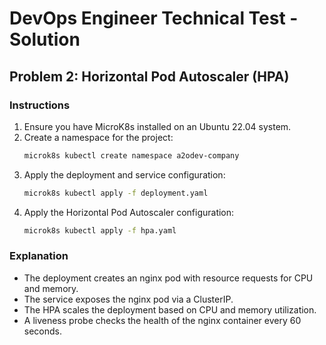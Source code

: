 # DevOps Engineer Technical Test - Solution

## Problem 2: Horizontal Pod Autoscaler (HPA)

### Instructions

1. Ensure you have MicroK8s installed on an Ubuntu 22.04 system.
2. Create a namespace for the project:
    ```bash
    microk8s kubectl create namespace a2odev-company
    ```
3. Apply the deployment and service configuration:
    ```bash
    microk8s kubectl apply -f deployment.yaml
    ```
4. Apply the Horizontal Pod Autoscaler configuration:
    ```bash
    microk8s kubectl apply -f hpa.yaml
    ```

### Explanation

- The deployment creates an nginx pod with resource requests for CPU and memory.
- The service exposes the nginx pod via a ClusterIP.
- The HPA scales the deployment based on CPU and memory utilization.
- A liveness probe checks the health of the nginx container every 60 seconds.
